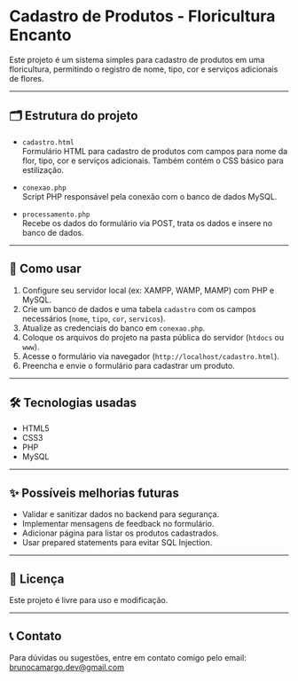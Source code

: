 # Cadastro de Produtos - Floricultura Encanto

Este projeto é um sistema simples para cadastro de produtos em uma floricultura, permitindo o registro de nome, tipo, cor e serviços adicionais de flores.

---

## 🗂 Estrutura do projeto

- `cadastro.html`  
  Formulário HTML para cadastro de produtos com campos para nome da flor, tipo, cor e serviços adicionais. Também contém o CSS básico para estilização.

- `conexao.php`  
  Script PHP responsável pela conexão com o banco de dados MySQL.

- `processamento.php`  
  Recebe os dados do formulário via POST, trata os dados e insere no banco de dados.

---

## 🚀 Como usar

1. Configure seu servidor local (ex: XAMPP, WAMP, MAMP) com PHP e MySQL.  
2. Crie um banco de dados e uma tabela `cadastro` com os campos necessários (`nome`, `tipo`, `cor`, `servicos`).  
3. Atualize as credenciais do banco em `conexao.php`.  
4. Coloque os arquivos do projeto na pasta pública do servidor (`htdocs` ou `www`).  
5. Acesse o formulário via navegador (`http://localhost/cadastro.html`).  
6. Preencha e envie o formulário para cadastrar um produto.

---

## 🛠 Tecnologias usadas

- HTML5  
- CSS3  
- PHP  
- MySQL  

---

## ✨ Possíveis melhorias futuras

- Validar e sanitizar dados no backend para segurança.  
- Implementar mensagens de feedback no formulário.  
- Adicionar página para listar os produtos cadastrados.  
- Usar prepared statements para evitar SQL Injection.

---

## 📄 Licença

Este projeto é livre para uso e modificação.

---

## 📞 Contato

Para dúvidas ou sugestões, entre em contato comigo pelo email: brunocamargo.dev@gmail.com

